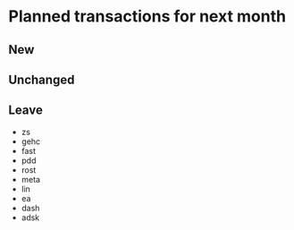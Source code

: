 # Planned transactions for next month

## New

## Unchanged

## Leave
- zs
- gehc
- fast
- pdd
- rost
- meta
- lin
- ea
- dash
- adsk